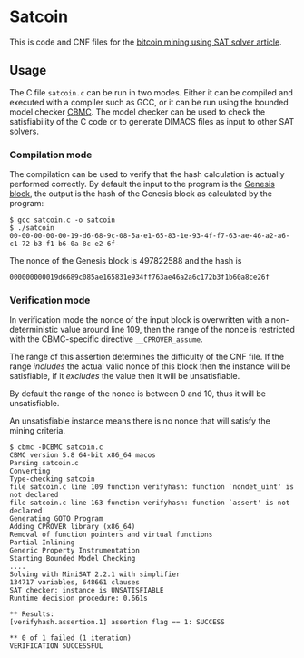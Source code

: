 # Satcoin

This is code and CNF files for the [bitcoin mining using SAT solver article](http://jheusser.github.com/2013/02/03/satcoin.html).


## Usage

The C file `satcoin.c` can be run in two modes. Either it can be compiled and executed with a compiler such as GCC, or it can be run using the bounded model checker [CBMC](http://www.cprover.org/cbmc/). The model checker can be used to check the satisfiability of the C code or to generate DIMACS files as input to other SAT solvers.

### Compilation mode

The compilation can be used to verify that the hash calculation is actually performed correctly. By default the input to the program is the [Genesis block](https://en.bitcoin.it/wiki/Genesis_block), the output is the hash of the Genesis block as calculated by the program:

```
$ gcc satcoin.c -o satcoin
$ ./satcoin
00-00-00-00-00-19-d6-68-9c-08-5a-e1-65-83-1e-93-4f-f7-63-ae-46-a2-a6-c1-72-b3-f1-b6-0a-8c-e2-6f-
```
The nonce of the Genesis block is 497822588 and the hash is 

```
000000000019d6689c085ae165831e934ff763ae46a2a6c172b3f1b60a8ce26f
```


### Verification mode

In verification mode the nonce of the input block is overwritten with a non-deterministic value around line 109, then the range of the nonce is restricted with the CBMC-specific directive `__CPROVER_assume`.

The range of this assertion determines the difficulty of the CNF file. If the range _includes_ the actual valid nonce of this block then the instance will be satisfiable, if it _excludes_ the value then it will be unsatisfiable.

By default the range of the nonce is between 0 and 10, thus it will be unsatisfiable.

An unsatisfiable instance means there is no nonce that will satisfy the mining criteria.

```
$ cbmc -DCBMC satcoin.c
CBMC version 5.8 64-bit x86_64 macos
Parsing satcoin.c
Converting
Type-checking satcoin
file satcoin.c line 109 function verifyhash: function `nondet_uint' is not declared
file satcoin.c line 163 function verifyhash: function `assert' is not declared
Generating GOTO Program
Adding CPROVER library (x86_64)
Removal of function pointers and virtual functions
Partial Inlining
Generic Property Instrumentation
Starting Bounded Model Checking
....
Solving with MiniSAT 2.2.1 with simplifier
134717 variables, 648661 clauses
SAT checker: instance is UNSATISFIABLE
Runtime decision procedure: 0.661s

** Results:
[verifyhash.assertion.1] assertion flag == 1: SUCCESS

** 0 of 1 failed (1 iteration)
VERIFICATION SUCCESSFUL
```


